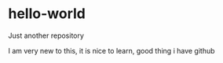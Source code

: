 # hello-world
Just another repository

I am very new to this, it is nice to learn, good thing i have github
